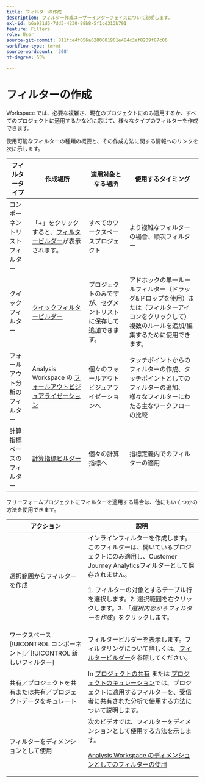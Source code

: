 ```yaml
---
title: フィルターの作成
description: フィルター作成ユーザーインターフェイスについて説明します。
exl-id: b6a921d5-7dd3-4230-88b8-5f1cd313b791
feature: Filters
role: User
source-git-commit: 811fce4f056a6280081901e484c3af8209f87c06
workflow-type: tm+mt
source-wordcount: '308'
ht-degree: 55%

---
```


# フィルターの作成

Workspace では、必要な複雑さ、現在のプロジェクトにのみ適用するか、すべてのプロジェクトに適用するかなどに応じて、様々なタイプのフィルターを作成できます。

使用可能なフィルターの種類の概要と、その作成方法に関する情報へのリンクを次に示します。

| フィルタータイプ | 作成場所 | 適用対象となる場所 | 使用するタイミング |
| --- | --- | --- | --- |
| コンポーネントリストフィルター | 「+」をクリックすると、[フィルタービルダー](/help/components/filters/filter-builder.md)が表示されます。 | すべてのワークスペースプロジェクト | より複雑なフィルターの場合、順次フィルター |
| クイックフィルター | [クイックフィルタービルダー](/help/components/filters/quick-filters.md) | プロジェクトのみですが、セグメントリストに保存して追加できます。 | アドホックの単一ルールフィルター（ドラッグ&amp;ドロップを使用）または（フィルターアイコンをクリックして）複数のルールを追加/編集するために使用できます。 |
| フォールアウト分析のフィルター | Analysis Workspace の [フォールアウトビジュアライゼーション](/help/analysis-workspace/visualizations/fallout/compare-segments-fallout.md) | 個々のフォールアウトビジュアライゼーションへ | タッチポイントからのフィルターの作成、タッチポイントとしてのフィルターの追加、様々なフィルターにわたる主なワークフローの比較 |
| 計算指標ベースのフィルター | [計算指標ビルダー](/help/components/calc-metrics/cm-workflow/metrics-with-segments.md) | 個々の計算指標へ | 指標定義内でのフィルターの適用 |

フリーフォームプロジェクトにフィルターを適用する場合は、他にもいくつかの方法を使用できます。

| アクション | 説明 |
| --- | --- |
| 選択範囲からフィルターを作成 | インラインフィルターを作成します。このフィルターは、開いているプロジェクトにのみ適用し、Customer Journey Analyticsフィルターとして保存されません。<p> 1. フィルターの対象とするテーブル行を選択します。2. 選択範囲を右クリックします。3. 「*選択内容からフィルターを作成*」をクリックします。 |
| ワークスペース[!UICONTROL コンポーネント]／[!UICONTROL 新しいフィルター] | フィルタービルダーを表示します。フィルタリングについて詳しくは、[フィルタービルダー](/help/components/filters/filter-builder.md)を参照してください。 |
| 共有／プロジェクトを共有または共有／プロジェクトデータをキュレート | In [プロジェクトの共有](/help/analysis-workspace/curate-share/share-projects.md) または [プロジェクトのキュレーション](/help/analysis-workspace/curate-share/curate.md)では、プロジェクトに適用するフィルターを、受信者に共有された分析で使用する方法について説明します。 |
| フィルターをディメンションとして使用 | 次のビデオでは、フィルターをディメンションとして使用する方法を示します。  <p>[Analysis Workspace のディメンションとしてのフィルターの使用](https://experienceleague.adobe.com/docs/customer-journey-analytics-learn/tutorials/components/filters/use-filters-as-dimensions.html?lang=ja)</p> |
